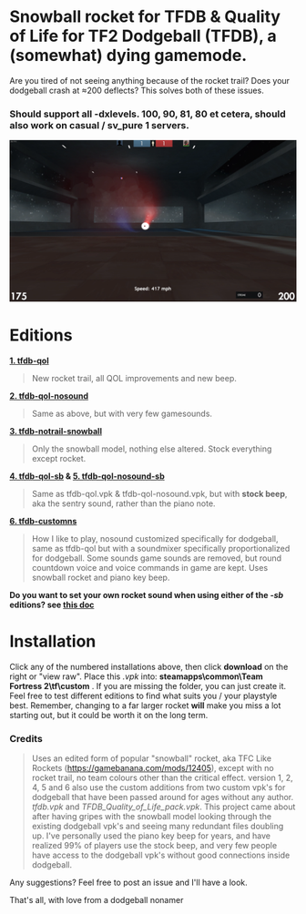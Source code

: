 # **Snowball rocket for TFDB & Quality of Life for TF2 Dodgeball (TFDB), a (somewhat) dying gamemode.**
Are you tired of not seeing anything because of the rocket trail? Does your dodgeball crash at ≈200 deflects? This solves both of these issues.
### Should support all -dxlevels. 100, 90, 81, 80 et cetera, should also work on casual / sv_pure 1 servers.

![example](https://raw.githubusercontent.com/flawfree/tfdbqol/main/db.PNG)

# Editions
**[1. tfdb-qol](tfdb-qol.vpk)**
>New rocket trail, all QOL improvements and new beep.

**[2. tfdb-qol-nosound](tfdb-qol-nosound.vpk)**
>Same as above, but with very few gamesounds.

**[3. tfdb-notrail-snowball](tfdb-notrail-snowball.vpk)**
>Only the snowball model, nothing else altered. Stock everything except rocket.

**[4. tfdb-qol-sb](tfdb-qol-sb.vpk) & [5. tfdb-qol-nosound-sb](tfdb-qol-nosound-sb.vpk)**
>Same as tfdb-qol.vpk & tfdb-qol-nosound.vpk, but with **stock beep**, aka the sentry sound, rather than the piano note.

**[6. tfdb-customns](tfdb-customns.vpk)**
>How I like to play, nosound customized specifically for dodgeball, same as tfdb-qol but with a soundmixer specifically proportionalized for dodgeball. Some sounds game sounds are removed, but round countdown voice and voice commands in game are kept. Uses snowball rocket and piano key beep.

**Do you want to set your own rocket sound when using either of the *-sb* editions? see **[this doc](custombeep.md)****

# **Installation**
Click any of the numbered installations above, then click **download** on the right or "view raw". Place this *.vpk* into: **steamapps\common\Team Fortress 2\tf\custom** . If you are missing the folder, you can just create it. Feel free to test different editions to find what suits you / your playstyle best. Remember, changing to a far larger rocket **will** make you miss a lot starting out, but it could be worth it on the long term. 

### **Credits**
>Uses an edited form of popular "snowball" rocket, aka TFC Like Rockets (https://gamebanana.com/mods/12405), except with no rocket trail, no team colours other than the critical effect. version 1, 2, 4, 5 and 6 also use the custom additions from two custom vpk's for dodgeball that have been passed around for ages without any author. *tfdb.vpk* and *TFDB_Quality_of_Life_pack.vpk*. This project came about after having gripes with the snowball model looking through the existing dodgeball vpk's and seeing many redundant files doubling up. I've personally used the piano key beep for years, and have realized 99% of players use the stock beep, and very few people have access to the dodgeball vpk's without good connections inside dodgeball.

Any suggestions? Feel free to post an issue and I'll have a look.

That's all, with love from a dodgeball nonamer
